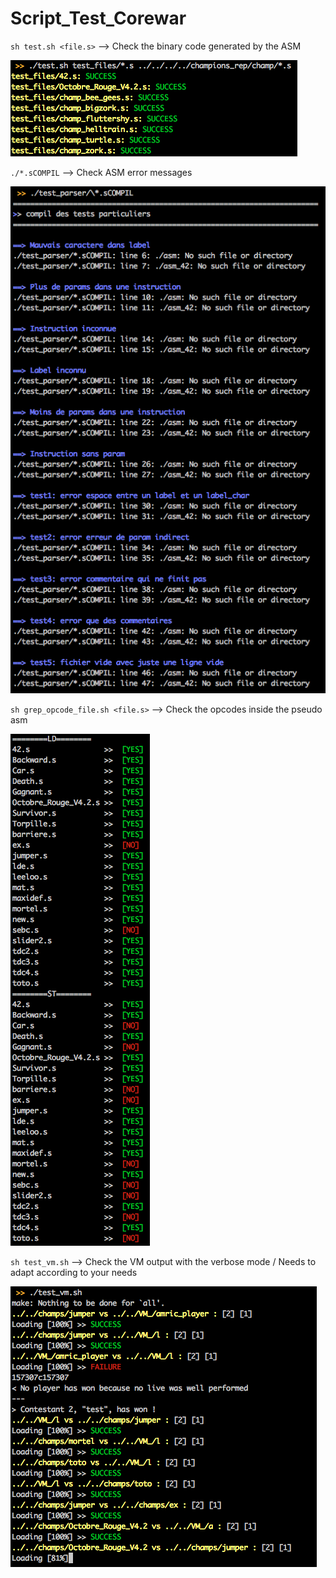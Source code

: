# Script_Test_Corewar
`sh test.sh <file.s>` --> Check the binary code generated by the ASM

![alt text](https://github.com/vomnes/Script_Test_Corewar/blob/master/Screenshot/Binary_Output.png "Binary Output")

`./*.sCOMPIL` --> Check ASM error messages

![alt text](https://github.com/vomnes/Script_Test_Corewar/blob/master/Screenshot/ASM_Message_Compilator.png "ASM Message Compilator")

`sh grep_opcode_file.sh <file.s>` --> Check the opcodes inside the pseudo asm

![alt text](https://github.com/vomnes/Script_Test_Corewar/blob/master/Screenshot/Check_Opcode.png "Check Opcode")

`sh test_vm.sh` --> Check the VM output with the verbose mode / Needs to adapt according to your needs

![alt text](https://github.com/vomnes/Script_Test_Corewar/blob/master/Screenshot/Check_corewar_verbose.png "Check corewar verbose")